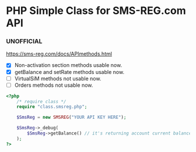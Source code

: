 # PHP Simple Class for SMS-REG.com API
### UNOFFICIAL

https://sms-reg.com/docs/APImethods.html

- [x] Non-activation section methods usable now.
- [x] getBalance and setRate methods usable now.
- [ ] VirtualSiM methods not usable now.
- [ ] Orders methods not usable now.

```php
<?php
    /* require class */
    require "class.smsreg.php";

    $SmsReg = new SMSREG("YOUR API KEY HERE");

    $SmsReg->_debug(
        $SmsReg->getBalance() // it's returning account current balance
    );
?>
```
